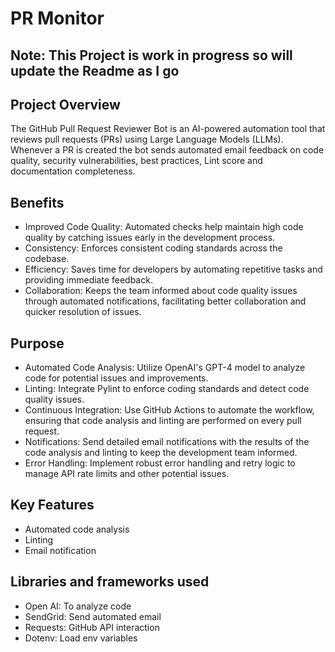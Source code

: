 # PR Monitor

## Note: This Project is work in progress so will update the Readme as I go

## Project Overview
The GitHub Pull Request Reviewer Bot is an AI-powered automation tool that reviews pull requests (PRs) using Large Language Models (LLMs). Whenever a PR is created the bot sends automated email feedback on code quality, security vulnerabilities, best practices, Lint score and documentation completeness.


## Benefits
- Improved Code Quality: Automated checks help maintain high code quality by catching issues early in the development process.
- Consistency: Enforces consistent coding standards across the codebase.
- Efficiency: Saves time for developers by automating repetitive tasks and providing immediate feedback.
- Collaboration: Keeps the team informed about code quality issues through automated notifications, facilitating better collaboration and quicker resolution of issues.

## Purpose
- Automated Code Analysis: Utilize OpenAI's GPT-4 model to analyze code for potential issues and improvements.
- Linting: Integrate Pylint to enforce coding standards and detect code quality issues.
- Continuous Integration: Use GitHub Actions to automate the workflow, ensuring that code analysis and linting are performed on every pull request.
- Notifications: Send detailed email notifications with the results of the code analysis and linting to keep the development team informed.
- Error Handling: Implement robust error handling and retry logic to manage API rate limits and other potential issues.

## Key Features
- Automated code analysis
- Linting
- Email notification

## Libraries and frameworks used
- Open AI: To analyze code
- SendGrid: Send automated email
- Requests: GitHub API interaction
- Dotenv: Load env variables
